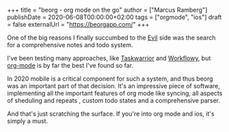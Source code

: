 +++
title = "beorg - org mode on the go"
author = ["Marcus Ramberg"]
publishDate = 2020-06-08T00:00:00+02:00
tags = ["orgmode", "ios"]
draft = false
externalUrl = "https://beorgapp.com/"
+++

One of the big reasons I finally succumbed to the [Evil](https://github.com/emacs-evil/evil) side was the search for a comprehensive notes and todo system.

I've been testing many approaches, like [Taskwarrior](https://taskwarrior.org/) and [Workflowy](https://workflowy.com/), but [org-mode](https://orgmode.org/) is by far the best I've found so far.

In 2020 mobile is a critical component for such a system, and thus beorg was an important part of that decision. It's an impressive piece of software, implementing all the important features of org mode like syncing, all aspects of sheduling and repeats , custom todo states and a comprehensive parser.

And that's just scratching the surface. If you're into org mode and ios, it's simply a must.
